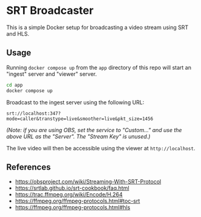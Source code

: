 # SRT Broadcaster

This is a simple Docker setup for broadcasting a video stream using SRT and HLS.


## Usage

Running `docker compose up` from the `app` directory of this repo will start an "ingest" server and "viewer" server.

```sh
cd app
docker compose up
```

Broadcast to the ingest server using the following URL:

```
srt://localhost:347?mode=caller&transtype=live&smoother=live&pkt_size=1456
```

_(Note: if you are using OBS, set the service to "Custom..." and use the above URL as the "Server". The "Stream Key" is unused.)_

The live video will then be accessible using the viewer at `http://localhost`.

## References

* https://obsproject.com/wiki/Streaming-With-SRT-Protocol
* https://srtlab.github.io/srt-cookbook/faq.html
* https://trac.ffmpeg.org/wiki/Encode/H.264
* https://ffmpeg.org/ffmpeg-protocols.html#toc-srt
* https://ffmpeg.org/ffmpeg-protocols.html#hls
